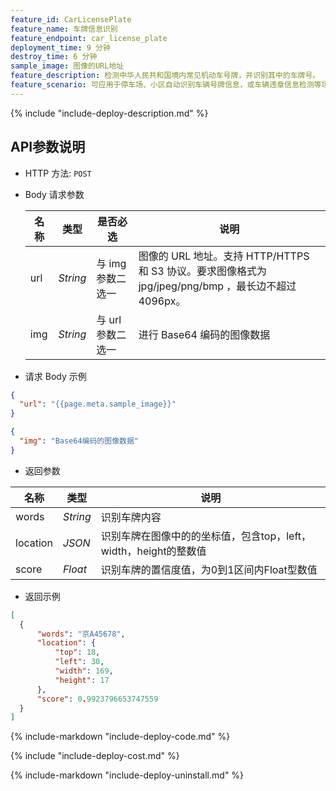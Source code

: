 ```yaml
---
feature_id: CarLicensePlate
feature_name: 车牌信息识别
feature_endpoint: car_license_plate
deployment_time: 9 分钟
destroy_time: 6 分钟
sample_image: 图像的URL地址
feature_description: 检测中华人民共和国境内常见机动车号牌，并识别其中的车牌号。
feature_scenario: 可应用于停车场、小区自动识别车辆号牌信息，或车辆违章信息检测等场景。
---
```


{%
  include "include-deploy-description.md"
%}

## API参数说明

- HTTP 方法: `POST`

- Body 请求参数

  | **名称**  | **类型**  | **是否必选** |  **说明**  |
  |----------|-----------|------------|------------|
  | url | *String* |与 img 参数二选一|图像的 URL 地址。支持 HTTP/HTTPS 和 S3 协议。要求图像格式为 jpg/jpeg/png/bmp ，最长边不超过 4096px。|
  | img | *String* |与 url 参数二选一|进行 Base64 编码的图像数据|

- 请求 Body 示例

``` json
{
  "url": "{{page.meta.sample_image}}"
}
```

``` json
{
  "img": "Base64编码的图像数据"
}
```

- 返回参数

| **名称**  | **类型**  |  **说明**  |
|----------|-----------|------------|
|words    |*String*   |识别车牌内容|
|location |*JSON*     |识别车牌在图像中的的坐标值，包含top，left，width，height的整数值|
|score    |*Float*   |识别车牌的置信度值，为0到1区间内Float型数值|

- 返回示例

``` json
[
  {
      "words": "京A45678",
      "location": {
          "top": 18,
          "left": 30,
          "width": 169,
          "height": 17
      },
      "score": 0.9923796653747559
  }
]
```

{%
  include-markdown "include-deploy-code.md"
%}

{%
  include "include-deploy-cost.md"
%}

{%
  include-markdown "include-deploy-uninstall.md"
%}